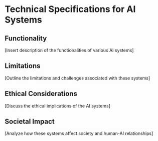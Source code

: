 # Technical Specifications for AI Systems

## Functionality
[Insert description of the functionalities of various AI systems]

## Limitations
[Outline the limitations and challenges associated with these systems]

## Ethical Considerations
[Discuss the ethical implications of the AI systems]

## Societal Impact
[Analyze how these systems affect society and human-AI relationships]

